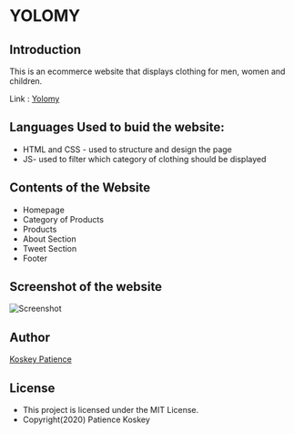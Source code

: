 # YOLOMY
## Introduction 
This is an ecommerce website that displays clothing for men, women and children.

Link : [Yolomy](https://p-koskey.github.io/yolomy/)

## Languages Used to buid the website:
- HTML and CSS - used to structure and design the page
- JS- used to filter which category of clothing should be displayed
## Contents of the Website
- Homepage
- Category of Products
- Products
- About Section
- Tweet Section
- Footer

## Screenshot of the website
![Screenshot](https://github.com/p-koskey/yolomy/blob/master/img/screenshot.png)

## Author
[Koskey Patience](https://github.com/p-koskey)

## License

- This project is licensed under the MIT License.
- Copyright(2020) Patience Koskey
